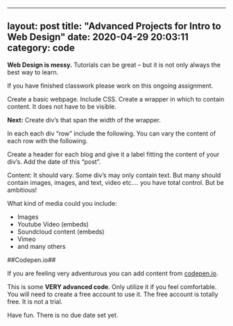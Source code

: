 
---
layout: post
title:  "Advanced Projects for Intro to Web Design"
date:   2020-04-29 20:03:11
category: code
---



**Web Design is messy.** Tutorials can be great – but it is not only always the best way to learn.

If you have finished classwork please work on this ongoing assignment.

Create a basic webpage. Include CSS. Create a wrapper in which to contain content. It does not have to be visible.

**Next:** Create div’s that span the width of the wrapper.

In each each div “row” include the following. You can vary the content of each row with the following.

Create a header for each blog and give it a label fitting the content of your div’s.
Add the date of this “post”.

Content: It should vary. Some div’s may only contain text. But many should contain images, images, and text, video etc…. you have total control. But be ambitious!

What kind of media could you include:

- Images
- Youtube Video (embeds)
- Soundcloud content (embeds)
- Vimeo
- and many others

##Codepen.io##

If you are feeling very adventurous you can add content from [codepen.io](http://www.codepen.io).

This is some **VERY advanced code**. Only utilize it if you feel comfortable. You will need to create a free account to use it. The free account is totally free. It is not a trial.

Have fun. There is no due date set yet.

